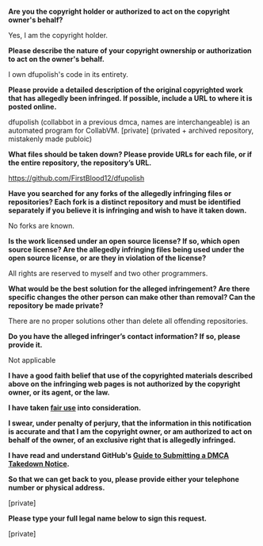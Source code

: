 **Are you the copyright holder or authorized to act on the copyright owner's behalf?**

Yes, I am the copyright holder.

**Please describe the nature of your copyright ownership or authorization to act on the owner's behalf.**

I own dfupolish's code in its entirety.

**Please provide a detailed description of the original copyrighted work that has allegedly been infringed. If possible, include a URL to where it is posted online.**

dfupolish (collabbot in a previous dmca, names are interchangeable) is an automated program for CollabVM. [private] (privated + archived repository, mistakenly made publoic)

**What files should be taken down? Please provide URLs for each file, or if the entire repository, the repository’s URL.**

https://github.com/FirstBlood12/dfupolish

**Have you searched for any forks of the allegedly infringing files or repositories? Each fork is a distinct repository and must be identified separately if you believe it is infringing and wish to have it taken down.**

No forks are known.

**Is the work licensed under an open source license? If so, which open source license? Are the allegedly infringing files being used under the open source license, or are they in violation of the license?**

All rights are reserved to myself and two other programmers.

**What would be the best solution for the alleged infringement? Are there specific changes the other person can make other than removal? Can the repository be made private?**

There are no proper solutions other than delete all offending repositories.

**Do you have the alleged infringer’s contact information? If so, please provide it.**

Not applicable

**I have a good faith belief that use of the copyrighted materials described above on the infringing web pages is not authorized by the copyright owner, or its agent, or the law.**

**I have taken <a href="https://www.lumendatabase.org/topics/22">fair use</a> into consideration.**

**I swear, under penalty of perjury, that the information in this notification is accurate and that I am the copyright owner, or am authorized to act on behalf of the owner, of an exclusive right that is allegedly infringed.**

**I have read and understand GitHub's <a href="https://help.github.com/articles/guide-to-submitting-a-dmca-takedown-notice/">Guide to Submitting a DMCA Takedown Notice</a>.**

**So that we can get back to you, please provide either your telephone number or physical address.**

[private]  

**Please type your full legal name below to sign this request.**

[private]
